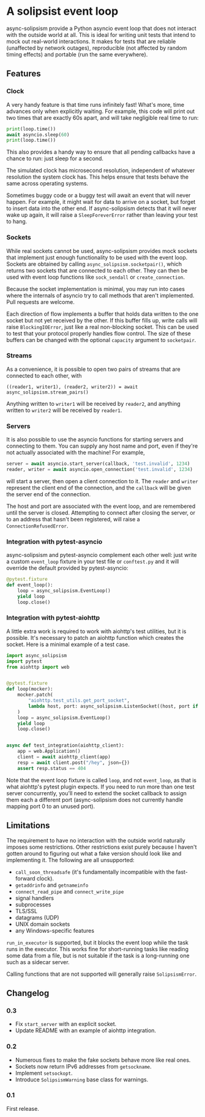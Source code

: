 # A solipsist event loop

async-solipsism provide a Python asyncio event loop that does not interact with
the outside world at all. This is ideal for writing unit tests that intend to
mock out real-world interactions. It makes for tests that are reliable
(unaffected by network outages), reproducible (not affected by random timing
effects) and portable (run the same everywhere).

## Features

### Clock

A very handy feature is that time runs infinitely fast! What's more, time
advances only when explicitly waiting. For example, this code will print out
two times that are exactly 60s apart, and will take negligible real time to
run:

```python
print(loop.time())
await asyncio.sleep(60)
print(loop.time())
```

This also provides a handy way to ensure that all pending callbacks have a
chance to run: just sleep for a second.

The simulated clock has microsecond resolution, independent of whatever
resolution the system clock has. This helps ensure that tests behave the same
across operating systems.

Sometimes buggy code or a buggy test will await an event that will never
happen. For example, it might wait for data to arrive on a socket, but forget
to insert data into the other end. If async-solipsism detects that it will
never wake up again, it will raise a `SleepForeverError` rather than leaving
your test to hang.

### Sockets

While real sockets cannot be used, async-solipsism provides mock sockets that
implement just enough functionality to be used with the event loop. Sockets
are obtained by calling `async_solipsism.socketpair()`, which returns two
sockets that are connected to each other. They can then be used with event
loop functions like `sock_sendall` or `create_connection`.

Because the socket implementation is minimal, you may run into cases where
the internals of asyncio try to call methods that aren't implemented. Pull
requests are welcome.

Each direction of flow implements a buffer that holds data written to the one
socket but not yet received by the other. If this buffer fills up, write calls
will raise `BlockingIOError`, just like a real non-blocking socket. This can
be used to test that your protocol properly handles flow control. The size of
these buffers can be changed with the optional `capacity` argument to
`socketpair`.

### Streams

As a convenience, it is possible to open two pairs of streams that are
connected to each other, with

```
((reader1, writer1), (reader2, writer2)) = await async_solipsism.stream_pairs()
```

Anything written to `writer1` will be received by `reader2`, and anything
written to `writer2` will be received by `reader1`.

### Servers

It is also possible to use the asyncio functions for starting servers and
connecting to them. You can supply any host name and port, even if they're not
actually associated with the machine! For example,

```python
server = await asyncio.start_server(callback, 'test.invalid', 1234)
reader, writer = await asyncio.open_connection('test.invalid', 1234)
```

will start a server, then open a client connection to it. The `reader` and
`writer` represent the client end of the connection, and the `callback` will
be given the server end of the connection.

The host and port are associated with the event loop, and are remembered until
the server is closed. Attempting to connect after closing the server, or to an
address that hasn't been registered, will raise a `ConnectionRefusedError`.

### Integration with pytest-asyncio

async-solipsism and pytest-asyncio complement each other well: just write a
custom `event_loop` fixture in your test file or `conftest.py` and it will
override the default provided by pytest-asyncio:

```python
@pytest.fixture
def event_loop():
    loop = async_solipsism.EventLoop()
    yield loop
    loop.close()
```

### Integration with pytest-aiohttp

A little extra work is required to work with aiohttp's test utilities, but it
is possible. It's necessary to patch an aiohttp function which creates the
socket. Here is a minimal example of a test case.

```python
import async_solipsism
import pytest
from aiohttp import web


@pytest.fixture
def loop(mocker):
    mocker.patch(
        "aiohttp.test_utils.get_port_socket",
        lambda host, port: async_solipsism.ListenSocket((host, port if port else 80)),
    )
    loop = async_solipsism.EventLoop()
    yield loop
    loop.close()


async def test_integration(aiohttp_client):
    app = web.Application()
    client = await aiohttp_client(app)
    resp = await client.post("/hey", json={})
    assert resp.status == 404
```

Note that the event loop fixture is called `loop`, and not `event_loop`, as
that is what aiohttp's pytest plugin expects. If you need to run more than one
test server concurrently, you'll need to extend the socket callback to assign
them each a different port (async-solipsism does not currently handle mapping
port 0 to an unused port).

## Limitations

The requirement to have no interaction with the outside world naturally
imposes some restrictions. Other restrictions exist purely because I haven't
gotten around to figuring out what a fake version should look like and
implementing it. The following are all unsupported:

- `call_soon_threadsafe` (it's fundamentally incompatible
  with the fast-forward clock).
- `getaddrinfo` and `getnameinfo`
- `connect_read_pipe` and `connect_write_pipe`
- signal handlers
- subprocesses
- TLS/SSL
- datagrams (UDP)
- UNIX domain sockets
- any Windows-specific features

`run_in_executor` is supported, but it blocks the event loop while the task
runs in the executor. This works fine for short-running tasks like reading
some data from a file, but is not suitable if the task is a long-running one
such as a sidecar server.

Calling functions that are not supported will generally raise
`SolipsismError`.

## Changelog

### 0.3

- Fix `start_server` with an explicit socket.
- Update README with an example of aiohttp integration.

### 0.2

- Numerous fixes to make the fake sockets behave more like real ones.
- Sockets now return IPv6 addresses from `getsockname`.
- Implement `setsockopt`.
- Introduce `SolipsismWarning` base class for warnings.

### 0.1

First release.
